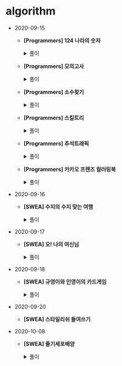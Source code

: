 # algorithm

- 2020-09-15
  
  - **[Programmers] 124 나라의 숫자**
  
    <details markdown="1"> <summary>풀이</summary> 
    <img src="https://user-images.githubusercontent.com/60774058/93547084-39058200-f99f-11ea-9558-1ba8f0a48306.jpg"/> </details>
  
    
  - **[Programmers] 모의고사**
  
    <details markdown="1"> <summary>풀이</summary> 
    <img src="https://user-images.githubusercontent.com/60774058/93547089-3acf4580-f99f-11ea-8676-b1c922393b1f.jpg"/> </details>
  
    
  - **[Programmers] 소수찾기**
  
    <details markdown="1"> <summary>풀이</summary> 
    <img src="https://user-images.githubusercontent.com/60774058/93547103-3e62cc80-f99f-11ea-9f93-aaf7db2e223d.jpg"/> </details>
  
    
  - **[Programmers] 스킬트리**
  
    <details markdown="1"> <summary>풀이</summary> 
    <img src="https://user-images.githubusercontent.com/60774058/93547095-3c007280-f99f-11ea-8f69-ad166f8fbc49.png"/> </details>
  
    
  - **[Programmers] 추석트래픽**
  
    <details markdown="1"> <summary>풀이</summary> 
    <img src="https://user-images.githubusercontent.com/60774058/93547098-3c990900-f99f-11ea-8cb7-7744d280ec63.jpg"/> </details>
  
  - **[Programmers] 카카오 프렌즈 컬러링북**
  
    <details markdown="1"> <summary>풀이</summary> 
    <img src="https://user-images.githubusercontent.com/60774058/93547081-373bbe80-f99f-11ea-8872-0fe7d457b5ce.jpg"/> </details>
  
    

+ 2020-09-16

  + **[SWEA] 수지의 수지 맞는 여행**

    <details markdown="1"> <summary>풀이</summary> 
    <img src="https://user-images.githubusercontent.com/60774058/93547100-3d319f80-f99f-11ea-9d7d-4376e09719f3.jpg"/> </details>

- 2020-09-17

  - **[SWEA] 오! 나의 여신님**

    <details markdown="1"> <summary>풀이</summary> 
    <img src="https://user-images.githubusercontent.com/60774058/93716696-3d52ba80-fbac-11ea-9d58-4dcdd4d5f856.jpg"/> </details>

- 2020-09-18
  
  - **[SWEA] 규영이와 인영이의 카드게임**
  
    <details markdown="1"> <summary>풀이</summary> 
    <img src="C:\Users\82105\Desktop\오나의여신님.jpg"/> </details>

- 2020-09-20
  - **[SWEA] 스타일리쉬 들여쓰기**
  
- 2020-10-08
  
  - **[SWEA] 줄기세포배양**
  
    <details markdown="1"> <summary>풀이</summary> 
    <img src="https://user-images.githubusercontent.com/60774058/95435553-afd5df80-098d-11eb-9d35-d02ec26980dd.jpg"/> </details>  

